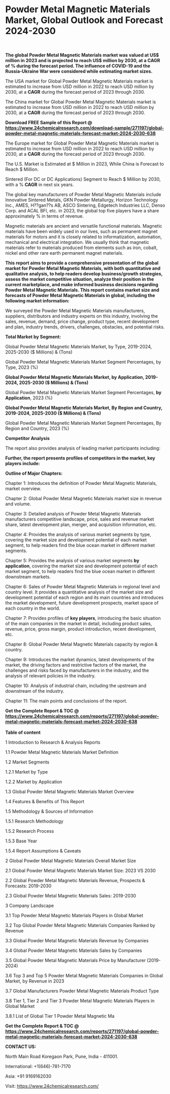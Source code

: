 <h1>Powder Metal Magnetic Materials Market, Global Outlook and Forecast 2024-2030</h1><br/><p><strong>The global Powder Metal Magnetic Materials market was valued at US$ million in 2023 and is projected to reach US$ million by 2030, at a <strong>CAGR</strong> of % during the forecast period. The influence of COVID-19 and the Russia-Ukraine War were considered while estimating market sizes.</strong></p><p>The USA market for Global Powder Metal Magnetic Materials market is estimated to increase from USD million in 2022 to reach USD million by 2030, at a <strong>CAGR</strong> during the forecast period of 2023 through 2030.</p><p>The China market for Global Powder Metal Magnetic Materials market is estimated to increase from USD million in 2022 to reach USD million by 2030, at a <strong>CAGR</strong> during the forecast period of 2023 through 2030.</p><div><b>Download FREE Sample of this Report @ <a href="https://www.24chemicalresearch.com/download-sample/271197/global-powder-metal-magnetic-materials-forecast-market-2024-2030-638">https://www.24chemicalresearch.com/download-sample/271197/global-powder-metal-magnetic-materials-forecast-market-2024-2030-638</a></b></div><p>The Europe market for Global Powder Metal Magnetic Materials market is estimated to increase from USD million in 2022 to reach USD million by 2030, at a <strong>CAGR</strong> during the forecast period of 2023 through 2030.</p><p>The U.S. Market is Estimated at $ Million in 2023, While China is Forecast to Reach $ Million.</p><p>Sintered (For DC or DC Applications) Segment to Reach $ Million by 2030, with a % <strong>CAGR</strong> in next six years.</p><p>The global key manufacturers of Powder Metal Magnetic Materials include Innovative Sintered Metals, GKN Powder Metallurgy, Horizon Technology Inc., AMES, H??gan??s AB, ASCO Sintering, Edgetech Industries LLC, Denso Corp. and ACAL BFI, etc. in 2023, the global top five players have a share approximately % in terms of revenue.</p><p>Magnetic materials are ancient and versatile functional materials. Magnetic materials have been widely used in our lives, such as permanent magnet materials for motors and it is closely related to informatization, automation, mechanical and electrical integration. We usually think that magnetic materials refer to materials produced from elements such as iron, cobalt, nickel and other rare earth permanent magnet materials.</p><p><strong>This report aims to provide a comprehensive presentation of the global market for Powder Metal Magnetic Materials, with both quantitative and qualitative analysis, to help readers develop business/growth strategies, assess the market competitive situation, analyze their position in the current marketplace, and make informed business decisions regarding Powder Metal Magnetic Materials. This report contains market size and forecasts of Powder Metal Magnetic Materials in global, including the following market information:</strong></p><p>We surveyed the Powder Metal Magnetic Materials manufacturers, suppliers, distributors and industry experts on this industry, involving the sales, revenue, demand, price change, product type, recent development and plan, industry trends, drivers, challenges, obstacles, and potential risks.</p><p><strong>Total Market by Segment:</strong></p><p>Global Powder Metal Magnetic Materials Market, by Type, 2019-2024, 2025-2030 ($ Millions) & (Tons)</p><p>Global Powder Metal Magnetic Materials Market Segment Percentages, by Type, 2023 (%)</p><p><strong>Global Powder Metal Magnetic Materials Market, <strong>by Application</strong>, 2019-2024, 2025-2030 ($ Millions) & (Tons)</strong></p><p>Global Powder Metal Magnetic Materials Market Segment Percentages, <strong>by Application</strong>, 2023 (%)</p><p><strong>Global Powder Metal Magnetic Materials Market, By Region and Country, 2019-2024, 2025-2030 ($ Millions) & (Tons)</strong></p><p>Global Powder Metal Magnetic Materials Market Segment Percentages, By Region and Country, 2023 (%)</p><p><strong>Competitor Analysis</strong></p><p>The report also provides analysis of leading market participants including:</p><p><strong>Further, the report presents profiles of competitors in the market, <strong>key players</strong> include:</strong></p><p><strong>Outline of Major Chapters:</strong></p><p>Chapter 1: Introduces the definition of Powder Metal Magnetic Materials, market overview.</p><p>Chapter 2: Global Powder Metal Magnetic Materials market size in revenue and volume.</p><p>Chapter 3: Detailed analysis of Powder Metal Magnetic Materials manufacturers competitive landscape, price, sales and revenue market share, latest development plan, merger, and acquisition information, etc.</p><p>Chapter 4: Provides the analysis of various market segments by type, covering the market size and development potential of each market segment, to help readers find the blue ocean market in different market segments.</p><p>Chapter 5: Provides the analysis of various market segments <strong>by application</strong>, covering the market size and development potential of each market segment, to help readers find the blue ocean market in different downstream markets.</p><p>Chapter 6: Sales of Powder Metal Magnetic Materials in regional level and country level. It provides a quantitative analysis of the market size and development potential of each region and its main countries and introduces the market development, future development prospects, market space of each country in the world.</p><p>Chapter 7: Provides profiles of <strong>key players</strong>, introducing the basic situation of the main companies in the market in detail, including product sales, revenue, price, gross margin, product introduction, recent development, etc.</p><p>Chapter 8: Global Powder Metal Magnetic Materials capacity by region & country.</p><p>Chapter 9: Introduces the market dynamics, latest developments of the market, the driving factors and restrictive factors of the market, the challenges and risks faced by manufacturers in the industry, and the analysis of relevant policies in the industry.</p><p>Chapter 10: Analysis of industrial chain, including the upstream and downstream of the industry.</p><p>Chapter 11: The main points and conclusions of the report.</p><div><b>Get the Complete Report & TOC @ <a href="https://www.24chemicalresearch.com/reports/271197/global-powder-metal-magnetic-materials-forecast-market-2024-2030-638">https://www.24chemicalresearch.com/reports/271197/global-powder-metal-magnetic-materials-forecast-market-2024-2030-638</a></b></div><br><b>Table of content</b><p>1 Introduction to Research & Analysis Reports<br />
 
  1.1 Powder Metal Magnetic Materials Market Definition<br />
 
  1.2 Market Segments<br />
 
  1.2.1 Market by Type<br />
 
  1.2.2 Market by Application<br />
 
  1.3 Global Powder Metal Magnetic Materials Market Overview<br />
 
  1.4 Features & Benefits of This Report<br />
 
  1.5 Methodology & Sources of Information<br />
 
  1.5.1 Research Methodology<br />
 
  1.5.2 Research Process<br />
 
  1.5.3 Base Year<br />
 
  1.5.4 Report Assumptions & Caveats<br />
 
 2 Global Powder Metal Magnetic Materials Overall Market Size<br />
 
  2.1 Global Powder Metal Magnetic Materials Market Size: 2023 VS 2030<br />
 
  2.2 Global Powder Metal Magnetic Materials Revenue, Prospects & Forecasts: 2019-2030<br />
 
  2.3 Global Powder Metal Magnetic Materials Sales: 2019-2030<br />
 
 3 Company Landscape<br />
 
  3.1 Top Powder Metal Magnetic Materials Players in Global Market<br />
 
  3.2 Top Global Powder Metal Magnetic Materials Companies Ranked by Revenue<br />
 
  3.3 Global Powder Metal Magnetic Materials Revenue by Companies<br />
 
  3.4 Global Powder Metal Magnetic Materials Sales by Companies<br />
 
  3.5 Global Powder Metal Magnetic Materials Price by Manufacturer (2019-2024)<br />
 
  3.6 Top 3 and Top 5 Powder Metal Magnetic Materials Companies in Global Market, by Revenue in 2023<br />
 
  3.7 Global Manufacturers Powder Metal Magnetic Materials Product Type<br />
 
  3.8 Tier 1, Tier 2 and Tier 3 Powder Metal Magnetic Materials Players in Global Market<br />
 
  3.8.1 List of Global Tier 1 Powder Metal Magnetic Ma<br><div><b>Get the Complete Report & TOC @ <a href="https://www.24chemicalresearch.com/reports/271197/global-powder-metal-magnetic-materials-forecast-market-2024-2030-638">https://www.24chemicalresearch.com/reports/271197/global-powder-metal-magnetic-materials-forecast-market-2024-2030-638</a></b></div></p>
 
 <b>CONTACT US:</b><br>
 
 North Main Road Koregaon Park, Pune, India - 411001.<br/>
 
 International: +1(646)-781-7170<br/>
 
 Asia: +91 9169162030<br/>
 
 Visit: <a href="https://www.24chemicalresearch.com/">https://www.24chemicalresearch.com/</a>
 
 <br>